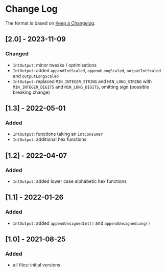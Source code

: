 # Change Log

The format is based on [Keep a Changelog](http://keepachangelog.com/).

## [2.0] - 2023-11-09
### Changed
- `IntOutput`: minor tweaks / optimisations
- `IntOutput`: added `appendIntScaled`, `appendLongScaled`, `outputIntScaled` and `outputLongScaled`
- `IntOutput`: replaced `MIN_INTEGER_STRING` and `MIN_LONG_STRING` with `MIN_INTEGER_DIGITS` and `MIN_LONG_DIGITS`,
  omitting sign (possible breaking change)

## [1.3] - 2022-05-01
### Added
- `IntOutput`: functions taking an `IntConsumer`
- `IntOutput`: additional hex functions

## [1.2] - 2022-04-07
### Added
- `IntOutput`: added lower case alphabetic hex functions

## [1.1] - 2022-01-26
### Added
- `IntOutput`: added `appendUnsignedInt()` and `appendUnsignedLong()`

## [1.0] - 2021-08-25
### Added
- all files: initial versions
